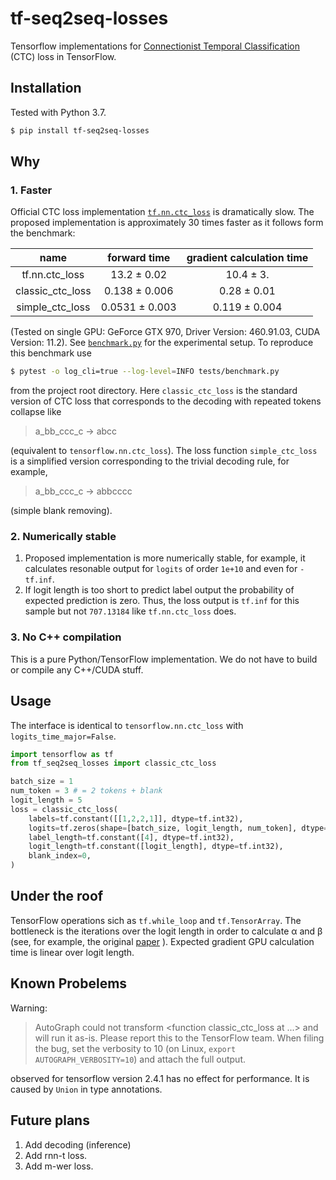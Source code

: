 # tf-seq2seq-losses
Tensorflow implementations for
[Connectionist Temporal Classification](file:///home/alexey/Downloads/Connectionist_temporal_classification_Labelling_un.pdf)
(CTC) loss in TensorFlow.

## Installation
Tested with Python 3.7. 
```bash
$ pip install tf-seq2seq-losses
```

## Why
### 1. Faster
Official CTC loss implementation 
[`tf.nn.ctc_loss`](https://www.tensorflow.org/api_docs/python/tf/nn/ctc_loss)
is dramatically slow. 
The proposed implementation is approximately 30 times faster as it follows form the benchmark:

|       name       |      forward time      |  gradient calculation time  |                 
|:----------------:|:----------------------:|:---------------------------:|
|  tf.nn.ctc_loss  |      13.2 ± 0.02       |          10.4 ± 3.          |
| classic_ctc_loss |     0.138 ± 0.006      |         0.28 ± 0.01         |
| simple_ctc_loss  |     0.0531 ± 0.003     |        0.119 ± 0.004        |

(Tested on single GPU: GeForce GTX 970,  Driver Version: 460.91.03, CUDA Version: 11.2). See 
[`benchmark.py`](tests/performance_test.py)
for the experimental setup. To reproduce this benchmark use
```bash
$ pytest -o log_cli=true --log-level=INFO tests/benchmark.py
```
from the project root directory.
Here `classic_ctc_loss` is the standard version of CTC loss
that corresponds to the decoding with repeated tokens collapse like 
> a_bb_ccc_c   ->   abcc

(equivalent to `tensorflow.nn.ctc_loss`).
The loss function `simple_ctc_loss` is a simplified version corresponding to the trivial decoding rule, for example,

> a_bb_ccc_c   ->   abbcccc

(simple blank removing).

### 2. Numerically stable 
1. Proposed implementation is more numerically stable, for example, it calculates resonable output for
`logits` of order `1e+10` and even for `-tf.inf`.
2. If logit length is too short to predict label output the probability of expected prediction is zero.
Thus, the loss output is `tf.inf` for this sample but not `707.13184` like `tf.nn.ctc_loss` does.


### 3. No C++ compilation
This is a pure Python/TensorFlow implementation. We do not have to build or compile any C++/CUDA stuff.


## Usage
The interface is identical to `tensorflow.nn.ctc_loss` with `logits_time_major=False`.
```python
import tensorflow as tf
from tf_seq2seq_losses import classic_ctc_loss

batch_size = 1
num_token = 3 # = 2 tokens + blank
logit_length = 5
loss = classic_ctc_loss(
    labels=tf.constant([[1,2,2,1]], dtype=tf.int32),
    logits=tf.zeros(shape=[batch_size, logit_length, num_token], dtype=tf.float32),
    label_length=tf.constant([4], dtype=tf.int32),
    logit_length=tf.constant([logit_length], dtype=tf.int32),
    blank_index=0,
)
```

## Under the roof
TensorFlow operations sich as `tf.while_loop` and `tf.TensorArray`. 
The bottleneck is the iterations over the logit length in order to calculate
α and β
(see, for example, the original 
[paper](file:///home/alexey/Downloads/Connectionist_temporal_classification_Labelling_un.pdf)
). Expected gradient GPU calculation time is linear over logit length. 

## Known Probelems
Warning:
> AutoGraph could not transform <function classic_ctc_loss at ...> and will run it as-is.
Please report this to the TensorFlow team. When filing the bug, set the verbosity to 10 (on Linux, `export AUTOGRAPH_VERBOSITY=10`) and attach the full output.

observed for tensorflow version 2.4.1
has no effect for performance. It is caused by `Union` in type annotations. 

## Future plans
1. Add decoding (inference)
2. Add rnn-t loss.
3. Add m-wer loss.
